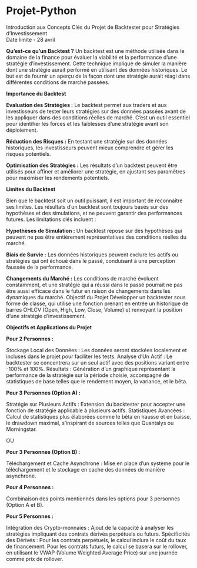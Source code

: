 # Projet-Python
Introduction aux Concepts Clés du Projet de Backtester pour Stratégies d’Investissement <br> Date limite - 28 avril

**Qu’est-ce qu’un Backtest ?**
Un backtest est une méthode utilisée dans le domaine de la finance pour évaluer la viabilité et la performance d’une stratégie d’investissement. Cette technique implique de simuler la manière dont une stratégie aurait performé en utilisant des données historiques. Le but est de fournir un aperçu de la façon dont une stratégie aurait réagi dans différentes conditions de marché passées.

**Importance du Backtest**

**Évaluation des Stratégies :** Le backtest permet aux traders et aux investisseurs de tester leurs stratégies sur des données passées avant de les appliquer dans des conditions réelles de marché. C’est un outil essentiel pour identifier les forces et les faiblesses d’une stratégie avant son déploiement.

**Réduction des Risques :** En testant une stratégie sur des données historiques, les investisseurs peuvent mieux comprendre et gérer les risques potentiels.

**Optimisation des Stratégies :** Les résultats d’un backtest peuvent être utilisés pour affiner et améliorer une stratégie, en ajustant ses paramètres pour maximiser les rendements potentiels.

**Limites du Backtest**

Bien que le backtest soit un outil puissant, il est important de reconnaître ses limites. Les résultats d’un backtest sont toujours basés sur des hypothèses et des simulations, et ne peuvent garantir des performances futures. Les limitations clés incluent :

**Hypothèses de Simulation :** Un backtest repose sur des hypothèses qui peuvent ne pas être entièrement représentatives des conditions réelles du marché.

**Biais de Survie :** Les données historiques peuvent exclure les actifs ou stratégies qui ont échoué dans le passé, conduisant à une perception faussée de la performance.

**Changements du Marché :** Les conditions de marché évoluent constamment, et une stratégie qui a réussi dans le passé pourrait ne pas être aussi efficace dans le futur en raison de changements dans les dynamiques du marché.
Objectif du Projet
Développer un backtester sous forme de classe, qui utilise une fonction prenant en entrée un historique de barres OHLCV (Open, High, Low, Close, Volume) et renvoyant la position d’une stratégie d’investissement.

**Objectifs et Applications du Projet**

**Pour 2 Personnes :**

Stockage Local des Données : Les données seront stockées localement et incluses dans le projet pour faciliter les tests.
Analyse d’Un Actif : Le backtester se concentrera sur un seul actif avec des positions variant entre -100% et 100%.
Résultats : Génération d’un graphique représentant la performance de la stratégie sur la période choisie, accompagné de statistiques de base telles que le rendement moyen, la variance, et le bêta.

**Pour 3 Personnes (Option A) :**

Stratégie sur Plusieurs Actifs : Extension du backtester pour accepter une fonction de stratégie applicable à plusieurs actifs.
Statistiques Avancées : Calcul de statistiques plus élaborées comme le bêta en hausse et en baisse, le drawdown maximal, s’inspirant de sources telles que Quantalys ou Morningstar.

OU

**Pour 3 Personnes (Option B) :**

Téléchargement et Cache Asynchrone : Mise en place d’un système pour le téléchargement et le stockage en cache des données de manière asynchrone.

**Pour 4 Personnes :**

Combinaison des points mentionnés dans les options pour 3 personnes (Option A et B).

**Pour 5 Personnes :**

Intégration des Crypto-monnaies : Ajout de la capacité à analyser les stratégies impliquant des contrats dérivés perpétuels ou futurs.
Spécificités des Dérivés :
Pour les contrats perpétuels, le calcul inclura le coût du taux de financement.
Pour les contrats futurs, le calcul se basera sur le rollover, en utilisant le VWAP (Volume Weighted Average Price) sur une journée comme prix de rollover.
